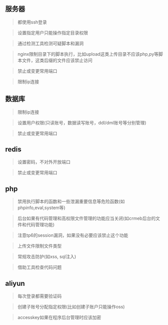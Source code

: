 ## 服务器

> 都使用ssh登录

> 设置指定用户只能操作指定目录权限

> 通过检测工具检测可疑脚本和漏洞

> nginx限制目录下的脚本执行，比如upload这类上传目录不应该php,py等脚本文件，这类后缀的文件应该禁止访问

> 禁止或变更常用端口

> 限制ip连接

## 数据库

> 限制ip连接

> 设置用户权限(只读账号，数据读写账号，ddl/dml账号等分别管理)

> 禁止或变更常用端口

## redis

> 设置密码，不对外开放端口

> 禁止或变更常用端口

## php

> 禁用执行脚本的函数和一些泄漏重要信息等危险函数(如phpinfo,eval,system等)

> 后台如果有代码管理和高权限文件管理的功能应当关闭(如crmeb后台的文件和代码管理功能)

> 注意tp6的session漏洞，如果没有必要应该禁止这个功能

> 上传文件限制文件类型

> 常规攻击防护(如xss, sql注入)

> 借助工具检查代码问题

## aliyun

> 每次登录都需要验证码

> 创建子账号分配指定权限(比如创建子账户只能操作oss)

> accesskey如果在程序后台管理时应该加密

